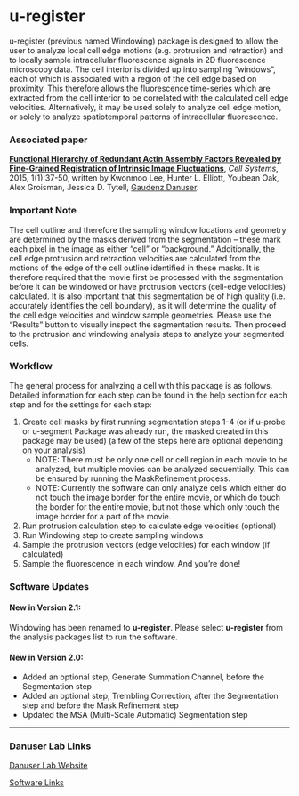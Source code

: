 # u-register

u-register (previous named Windowing) package is designed to allow the user to analyze local cell edge motions (e.g. protrusion and retraction) and to locally sample intracellular fluorescence signals in 2D fluorescence microscopy data. The cell interior is divided up into sampling “windows”, each of which is associated with a region of the cell edge based on proximity. This therefore allows the fluorescence time-series which are extracted from the cell interior to be correlated with the calculated cell edge velocities. Alternatively, it may be used solely to analyze cell edge motion, or solely to analyze spatiotemporal patterns of intracellular fluorescence.

### Associated paper
[**Functional Hierarchy of Redundant Actin Assembly Factors Revealed by Fine-Grained Registration of Intrinsic Image Fluctuations**](https://doi.org/10.1016/j.cels.2015.07.001), *Cell Systems*, 2015, 1(1):37-50, written by Kwonmoo Lee, Hunter L. Elliott, Youbean Oak, Alex Groisman, Jessica D. Tytell, [Gaudenz Danuser](https://www.danuserlab-utsw.org/).

### Important Note
The cell outline and therefore the sampling window locations and geometry are determined by the masks derived from the segmentation – these mark each pixel in the image as either “cell” or “background.” Additionally, the cell edge protrusion and retraction velocities are calculated from the motions of the edge of the cell outline identified in these masks. It is therefore required that the movie first be processed with the segmentation before it can be windowed or have protrusion vectors (cell-edge velocities) calculated. It is also important that this segmentation be of high quality (i.e. accurately identifies the cell boundary), as it will determine the quality of the cell edge velocities and window sample geometries. Please use the “Results” button to visually inspect the segmentation results. Then proceed to the protrusion and windowing analysis steps to analyze your segmented cells.

### Workflow
The general process for analyzing a cell with this package is as follows. Detailed information for each step can be found in the help section for each step and for the settings for each step:

1. Create cell masks by first running segmentation steps 1-4 (or if u-probe or u-segment Package was already run, the masked created in this package may be used) (a few of the steps here are optional depending on your analysis)
    - NOTE: There must be only one cell or cell region in each movie to be analyzed, but multiple movies can be analyzed sequentially. This can be ensured by running the MaskRefinement process.
    - NOTE: Currently the software can only analyze cells which either do not touch the image border for the entire movie, or which do touch the border for the entire movie, but not those which only touch the image border for a part of the movie.
2. Run protrusion calculation step to calculate edge velocities (optional)
3. Run Windowing step to create sampling windows
4. Sample the protrusion vectors (edge velocities) for each window (if calculated)  
5. Sample the fluorescence in each window. And you’re done!

### Software Updates
#### New in Version 2.1:
Windowing has been renamed to **u-register**. Please select **u-register** from the analysis packages list to run the software.

#### New in Version 2.0:
- Added an optional step, Generate Summation Channel, before the Segmentation step
- Added an optional step, Trembling Correction, after the Segmentation step and before the Mask Refinement step
- Updated the MSA (Multi-Scale Automatic) Segmentation step
  
----------------------
### Danuser Lab Links
[Danuser Lab Website](https://www.danuserlab-utsw.org/)

[Software Links](https://github.com/DanuserLab/)
